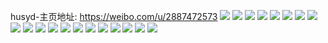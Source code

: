 husyd-主页地址: https://weibo.com/u/2887472573 
![](https://wx4.sinaimg.cn/mw2000/ac1b55bdly1h9f61a1z0wj20u0140agh.jpg) 
![](https://wx4.sinaimg.cn/mw2000/ac1b55bdly1h9f61ahj9uj20u0140wk3.jpg) 
![](https://wx4.sinaimg.cn/mw2000/ac1b55bdly1h9f61bezjdj20u019016x.jpg) 
![](https://wx4.sinaimg.cn/mw2000/ac1b55bdly1h9f6196s85j21900u041a.jpg) 
![](https://wx4.sinaimg.cn/mw2000/ac1b55bdly1h9f61che6tj20u01404b0.jpg) 
![](https://wx4.sinaimg.cn/mw2000/ac1b55bdly1h9f61cwejpj20u0140ah0.jpg) 
![](https://wx4.sinaimg.cn/mw2000/ac1b55bdly1h9f619kizyj20u0140jzu.jpg) 
![](https://wx4.sinaimg.cn/mw2000/ac1b55bdly1h9f618vew8j20u0140afx.jpg) 
![](https://wx4.sinaimg.cn/mw2000/ac1b55bdly1h8ywop5j8dj20u0140dls.jpg) 
![](https://wx4.sinaimg.cn/mw2000/ac1b55bdly1h8ywoq26afj20u0140grm.jpg) 
![](https://wx4.sinaimg.cn/mw2000/ac1b55bdly1h8ywtc872tj20u0140dq8.jpg) 
![](https://wx4.sinaimg.cn/mw2000/ac1b55bdly1h8ywtqljocj20u0190gvj.jpg) 
![](https://wx4.sinaimg.cn/mw2000/ac1b55bdly1h8ywoqklucj21900u0tet.jpg) 
![](https://wx4.sinaimg.cn/mw2000/ac1b55bdly1h8ywopj4odj20u0190dnb.jpg) 
![](https://wx4.sinaimg.cn/mw2000/ac1b55bdly1h7z4gb9lc1j20u01407fb.jpg) 
![](https://wx4.sinaimg.cn/mw2000/ac1b55bdly1h7m22i204yj22c0340e84.jpg) 
![](https://wx4.sinaimg.cn/mw2000/ac1b55bdly1h7m231ubkij22c0340kjo.jpg) 
![](https://wx4.sinaimg.cn/mw2000/ac1b55bdly1h7m234mmamj21kw23ukjm.jpg) 
![](https://wx4.sinaimg.cn/mw2000/ac1b55bdly1h7m26w18qdj23402c0x6q.jpg) 
![](https://wx4.sinaimg.cn/mw2000/ac1b55bdly1h7m26y1qmjj22c03407wl.jpg) 
